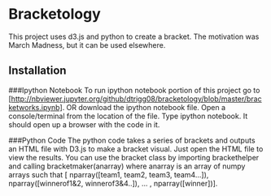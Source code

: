 # Bracketology

This project uses d3.js and python to create a bracket.  The motivation was March Madness, but it can be used elsewhere.

## Installation

###Ipython Notebook
To run ipython notebook portion of this project go to [http://nbviewer.jupyter.org/github/dtrigg08/bracketology/blob/master/bracketworks.ipynb]. 
OR
download the ipython notebook file.  Open a console/terminal from the location of the file.  Type ipython notebook. It should open up a browser with the code in it.

###Python Code
The python code takes a series of brackets and outputs an HTML file with D3.js to make a bracket visual.  Just open the HTML file to view the results.  You can use the bracket class by importing brackethelper and calling bracketmaker(anarray) where anarray is an array of numpy arrays such that [ nparray([team1, team2, team3, team4...]), nparray([winnerof1&2, winnerof3&4..]), ... , nparray([winner])].





